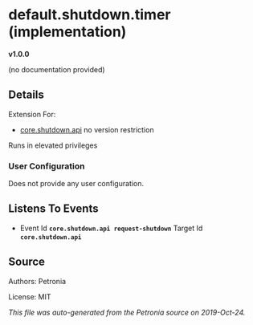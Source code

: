 # default.shutdown.timer (implementation)
**v1.0.0**

(no documentation provided)

## Details

Extension For:
* [core.shutdown.api](core.shutdown.api.md)
  no version restriction


Runs in elevated privileges

### User Configuration

Does not provide any user configuration.









## Listens To Events

* Event Id **`core.shutdown.api request-shutdown`**
  Target Id **`core.shutdown.api`**



## Source

Authors: Petronia

License: MIT

*This file was auto-generated from the Petronia source on 2019-Oct-24.*
